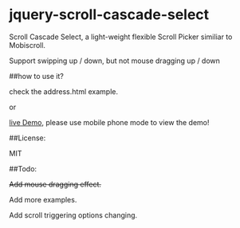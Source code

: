 # jquery-scroll-cascade-select
Scroll Cascade Select, a light-weight flexible Scroll Picker similiar to Mobiscroll. 

Support swipping up / down, but not mouse dragging up / down


##how to use it?


check the address.html example.

or

[live Demo](http://sandbox.runjs.cn/show/zmqwsarf), please use mobile phone mode to view the demo!


##License:

MIT

##Todo:

~~Add mouse dragging effect.~~

Add more examples.

Add scroll triggering options changing.
